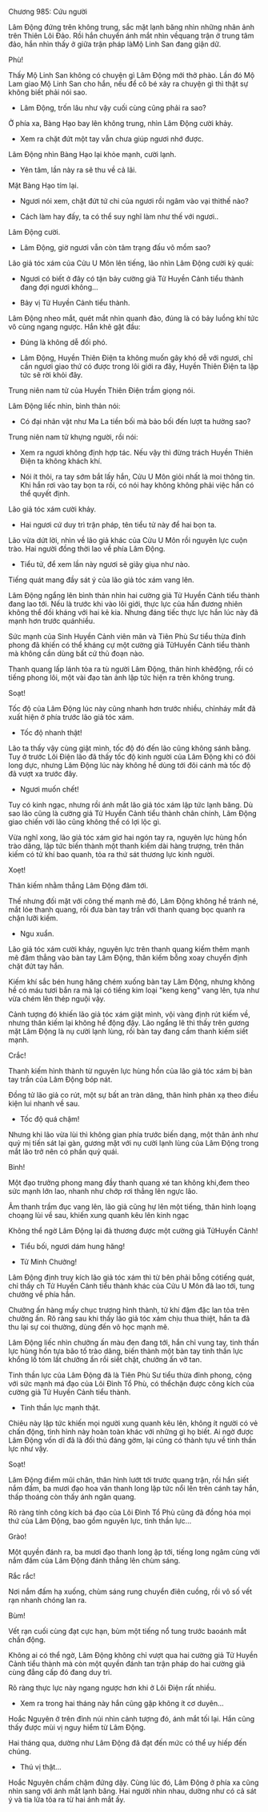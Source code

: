 




Chương 985: Cứu người


Lâm Động đứng trên không trung, sắc mặt lạnh băng nhìn những nhân ảnh trên Thiên Lôi Đảo. Rồi hắn chuyển ánh mắt nhìn vềquang trận ở trung tâm đảo, hắn nhìn thấy ở giữa trận pháp làMộ Linh San đang giận dữ.

Phù!

Thấy Mộ Linh San không có chuyện gì Lâm Động mới thở phào. Lần đó Mộ Lam giao Mộ Linh San cho hắn, nếu để cô bé xảy ra chuyện gì thì thật sự không biết phải nói sao.

- Lâm Động, trốn lâu như vậy cuối cùng cũng phải ra sao?

Ở phía xa, Bàng Hạo bay lên không trung, nhìn Lâm Động cười khảy.

- Xem ra chặt đứt một tay vẫn chưa giúp ngươi nhớ được.

Lâm Động nhìn Bàng Hạo lại khỏe mạnh, cười lạnh.

- Yên tâm, lần này ra sẽ thu về cả lãi.

Mặt Bàng Hạo tím lại.

- Ngươi nói xem, chặt đứt tứ chi của ngươi rồi ngâm vào vại thìthế nào?

- Cách làm hay đấy, ta có thể suy nghĩ làm như thế với ngươi..

Lâm Động cười.

- Lâm Động, giờ ngươi vẫn còn tâm trạng đấu võ mồm sao?

Lão giả tóc xám của Cửu U Môn lên tiếng, lão nhìn Lâm Động cười kỳ quái:

- Ngươi có biết ở đây có tận bảy cường giả Tử Huyền Cảnh tiểu thành đang đợi ngươi không…

- Bảy vị Tử Huyền Cảnh tiểu thành.

Lâm Động nheo mắt, quét mắt nhìn quanh đảo, đúng là có bảy luồng khí tức vô cùng ngang ngược. Hắn khẽ gật đầu:

- Đúng là không dễ đối phó.

- Lâm Động, Huyền Thiên Điện ta không muốn gây khó dễ với ngươi, chỉ cần ngươi giao thứ có được trong lôi giới ra đây, Huyền Thiên Điện ta lập tức sẽ rời khỏi đây.

Trung niên nam tử của Huyền Thiên Điện trầm giọng nói.

Lâm Động liếc nhìn, bình thản nói:

- Có đại nhân vật như Ma La tiền bối mà bảo bối đến lượt ta hưởng sao?

Trung niên nam tử khựng người, rồi nói:

- Xem ra ngươi không định hợp tác. Nếu vậy thì đừng trách Huyền Thiên Điện ta không khách khí.

- Nói ít thôi, ra tay sớm bắt lấy hắn, Cửu U Môn giỏi nhất là moi thông tin. Khi hắn rơi vào tay bọn ta rồi, có nói hay không không phải việc hắn có thể quyết định.

Lão giả tóc xám cười khảy.

- Hai ngươi cứ duy trì trận pháp, tên tiểu tử này để hai bọn ta.

Lão vừa dứt lời, nhìn về lão giả khác của Cửu U Môn rồi nguyên lực cuộn trào. Hai người đồng thời lao về phía Lâm Động.

- Tiểu tử, để xem lần này ngươi sẽ giãy giụa như nào.

Tiếng quát mang đầy sát ý của lão giả tóc xám vang lên.

Lâm Động ngẩng lên bình thản nhìn hai cường giả Tử Huyền Cảnh tiểu thành đang lao tới. Nếu là trước khi vào lôi giới, thực lực của hắn đương nhiên không thể đối kháng với hai kẻ kia. Nhưng đáng tiếc thực lực hắn lúc này đã mạnh hơn trước quánhiều.

Sức mạnh của Sinh Huyền Cảnh viên mãn và Tiên Phù Sư tiểu thừa đỉnh phong đã khiến có thể kháng cự một cường giả TửHuyền Cảnh tiểu thành mà không cần dùng bất cứ thủ đoạn nào.

Thanh quang lấp lánh tỏa ra tù người Lâm Động, thân hình khẽđộng, rồi có tiếng phong lôi, một vài đạo tàn ảnh lập tức hiện ra trên không trung.

Soạt!

Tốc độ của Lâm Động lúc này cũng nhanh hơn trước nhiều, chỉnháy mắt đã xuất hiện ở phía trước lão giả tóc xám.

- Tốc độ nhanh thật!

Lão ta thấy vậy cùng giật mình, tốc độ đó đến lão cũng không sánh bằng. Tuy ở trước Lôi Điện lão đã thấy tốc độ kinh người của Lâm Động khi có đôi long dực, nhưng Lâm Động lúc này không hề dùng tới đôi cánh mà tốc độ đã vượt xa trước đây.

- Ngươi muốn chết!

Tuy có kinh ngạc, nhưng rồi ánh mắt lão giả tóc xám lập tức lạnh băng. Dù sao lão cũng là cường giả Tử Huyền Cảnh tiểu thành chân chính, Lâm Động giao chiến với lão cũng không thể có lợi lộc gì.

Vừa nghĩ xong, lão giả tóc xám giơ hai ngón tay ra, nguyên lực hùng hồn trào dâng, lập tức biến thành một thanh kiếm dài hàng trượng, trên thân kiếm có tử khí bao quanh, tỏa ra thứ sát thương lực kinh người.

Xoẹt!

Thân kiếm nhằm thẳng Lâm Động đâm tới.

Thế nhưng đối mặt với công thế mạnh mẽ đó, Lâm Động không hề tránh né, mắt lóe thanh quang, rồi đưa bàn tay trần với thanh quang bọc quanh ra chặn lưỡi kiếm.

- Ngu xuẩn.

Lão giả tóc xám cười khảy, nguyên lực trên thanh quang kiếm thêm mạnh mẽ đâm thẳng vào bàn tay Lâm Động, thân kiếm bỗng xoay chuyển định chặt đứt tay hắn.

Kiếm khí sắc bén hung hăng chém xuống bàn tay Lâm Động, nhưng không hề có máu tươi bắn ra mà lại có tiếng kim loại "keng keng" vang lên, tựa như vừa chém lên thép nguội vậy.

Cảnh tượng đó khiến lão giả tóc xám giật mình, vội vàng định rút kiếm về, nhưng thân kiếm lại không hề động đậy. Lão ngẩng lê thì thấy trên gương mặt Lâm Động là nụ cười lạnh lùng, rồi bàn tay đang cầm thanh kiếm siết mạnh.

Crắc!

Thanh kiếm hình thành từ nguyên lực hùng hồn của lão giả tóc xám bị bàn tay trần của Lâm Động bóp nát.

Đồng tử lão giả co rút, một sự bất an tràn dâng, thân hình phản xạ theo điều kiện lui nhanh về sau.

- Tốc độ quá chậm!

Nhưng khi lão vừa lùi thì không gian phía trước biến dạng, một thân ảnh như quỷ mị tiến sát lại gàn, gương mặt với nụ cười lạnh lùng của Lâm Động trong mắt lão trở nên có phần quỷ quái.

Binh!

Một đạo trưởng phong mang đầy thanh quang xé tan không khi,đem theo sức mạnh lớn lao, nhanh như chớp rơi thẳng lên ngực lão.

Âm thanh trầm đục vang lên, lão giả cũng hự lên một tiếng, thân hình loạng choạng lùi về sau, khiến xung quanh kêu lên kinh ngạc

Không thể ngờ Lâm Động lại đả thương được một cường giả TửHuyền Cảnh!

- Tiểu bối, ngươi dám hung hăng!

- Tử Minh Chưởng!

Lâm Động định truy kích lão giả tóc xám thì từ bên phải bỗng cótiếng quát, chỉ thấy ch Tử Huyền Cảnh tiểu thành khác của Cửu U Môn đã lao tới, tung chưởng về phía hắn.

Chưởng ấn hàng mấy chục trượng hình thành, tử khí đậm đặc lan tỏa trên chưởng ấn. Rõ ràng sau khi thấy lão giả tóc xám chịu thua thiệt, hắn ta đã thu lại sự coi thường, dùng đến võ học mạnh mẽ.

Lâm Động liếc nhìn chưởng ấn màu đen đang tới, hắn chỉ vung tay, tinh thần lực hùng hồn tựa bão tố trào dâng, biến thành một bàn tay tinh thần lực khổng lồ tóm lất chưởng ấn rồi siết chặt, chưởng ấn vỡ tan.

Tinh thần lực của Lâm Động đã là Tiên Phù Sư tiểu thừa đỉnh phong, cộng với sức mạnh má đạo của Lôi Đình Tổ Phù, có thểchặn được công kích của cường giả Tử Huyền Cảnh tiểu thành.

- Tinh thần lực mạnh thật.

Chiêu này lập tức khiến mọi người xung quanh kêu lên, không ít người có vẻ chấn động, tình hình này hoàn toàn khác với những gì họ biết. Ai ngờ được Lâm Động vốn dĩ đã là đối thủ đáng gờm, lại cũng có thành tựu về tinh thần lực như vậy.

Soạt!

Lâm Động điểm mũi chân, thân hình lướt tới trước quang trận, rồi hắn siết nắm đấm, ba mươi đạo hoa văn thanh long lập tức nổi lên trên cánh tay hắn, thấp thoáng còn thấy ánh ngân quang.

Rõ ràng tính công kích bá đạo của Lôi Đình Tổ Phù cũng đã đồng hóa mọi thứ của Lâm Động, bao gồm nguyên lực, tinh thần lực…

Grào!

Một quyền đánh ra, ba mươi đạo thanh long ập tới, tiếng long ngâm cùng với nắm đấm của Lâm Động đánh thẳng lên chùm sáng.

Rắc rắc!

Nơi nắm đấm hạ xuống, chùm sáng rung chuyển điên cuồng, rồi vô số vết rạn nhanh chóng lan ra.

Bùm!

Vết rạn cuối cùng đạt cực hạn, bùm một tiếng nổ tung trước baoánh mắt chấn động.

Không ai có thể ngờ, Lâm Động không chỉ vượt qua hai cường giả Tử Huyền Cảnh tiểu thành mà còn một quyền đánh tan trận pháp do hai cường giả cùng đẳng cấp đó đang duy trì.

Rõ ràng thực lực này ngang ngược hơn khi ở Lôi Điện rất nhiều.

- Xem ra trong hai tháng này hắn cũng gặp không ít cơ duyên…

Hoắc Nguyên ở trên đỉnh núi nhìn cảnh tượng đó, ánh mắt tối lại. Hắn cũng thấy được mùi vị nguy hiểm từ Lâm Động.

Hai tháng qua, dường như Lâm Động đã đạt đến mức có thể uy hiếp đến chúng.

- Thú vị thật…

Hoắc Nguyên chầm chậm đứng dậy. Cùng lúc đó, Lâm Động ở phía xa cũng nhìn sang với ánh mắt lạnh băng. Hai người nhìn nhau, dường như có cả sát ý và tia lửa tỏa ra từ hai ánh mắt ấy.




